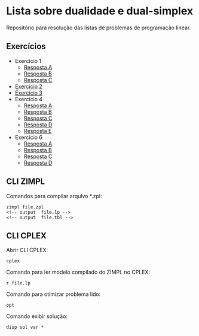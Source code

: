 # Lista sobre dualidade e dual-simplex

Repositório para resolução das listas de problemas de programação linear.

## Exercícios

* Exercício 1
  * [Resposta A](01-A/README.md)
  * [Resposta B](01-B/README.md)
  * [Resposta C](01-C/README.md)
* [Exercício 2](02/README.md)
* [Exercício 3](03/README.md)
* Exercício 4
  * [Resposta A](04-A/README.md)
  * [Resposta B](04-B/README.md)
  * [Resposta C](04-C/README.md)
  * [Resposta D](04-D/README.md)
  * [Resposta E](04-E/README.md)
* Exercício 6
  * [Resposta A](06-A/README.md)
  * [Resposta B](06-B/README.md)
  * [Resposta C](06-C/README.md)
  * [Resposta D](06-D/README.md)

## CLI ZIMPL

Comandos para compilar arquivo *.zpl:

    zimpl file.zpl
    <!-- output  file.lp -->
    <!-- output  file.tbl -->

## CLI CPLEX

Abrir CLI CPLEX:

    cplex

Comando para ler modelo compilado do ZIMPL no CPLEX:

    r file.lp

Comando para otimizar problema lido:

    opt

Comando exibir solução:

    disp sol var *
